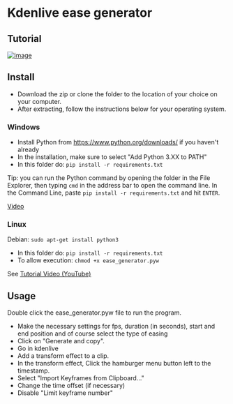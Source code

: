 # Kdenlive ease generator

## Tutorial
[![image](https://user-images.githubusercontent.com/95003834/232554753-3cdaf3b1-ccf3-4f2f-9245-c556973f1851.png)](https://youtu.be/1c1yGZ14XYo)

## Install
* Download the zip or clone the folder to the location of your choice on your computer.
* After extracting, follow the instructions below for your operating system.

### Windows

* Install Python from https://www.python.org/downloads/ if you haven't already
* In the installation, make sure to select "Add Python 3.XX to PATH"
* In this folder do: `pip install -r requirements.txt`

Tip: you can run the Python command by opening the folder in the File Explorer, then typing `cmd` in the address bar to open the command line.
In the Command Line, paste `pip install -r requirements.txt` and hit `ENTER`.

[Video](https://i.imgur.com/vpQiKhF.mp4)

### Linux

Debian: `sudo apt-get install python3`

* In this folder do: `pip install -r requirements.txt`
* To allow execution: `chmod +x ease_generator.pyw`

See [Tutorial Video (YouTube)](https://youtu.be/1c1yGZ14XYo)

## Usage

Double click the ease_generator.pyw file to run the program.

* Make the necessary settings for fps, duration (in seconds), start and end position and of course select the type of easing
* Click on "Generate and copy".
* Go in kdenlive
* Add a transform effect to a clip.
* In the transform effect, Click the hamburger menu button left to the timestamp.
* Select "Import Keyframes from Clipboard..."
* Change the time offset (if necessary)
* Disable "Limit keyframe number"
